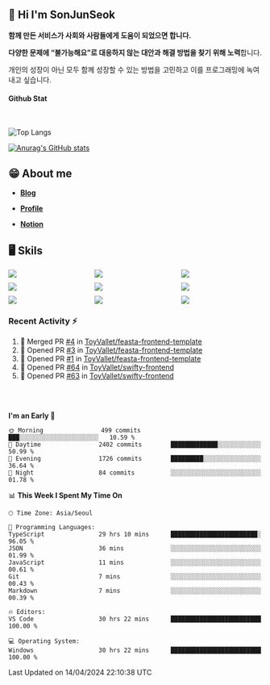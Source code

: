 ## 👋 Hi I'm SonJunSeok

**함께 만든 서비스가 사회와 사람들에게 도움이 되었으면 합니다.** 

**다양한 문제에 “불가능해요”로 대응하지 않는 대안과 해결 방법을 찾기 위해 노력**합니다. 

개인의 성장이 아닌 모두 함께 성장할 수 있는 방법을 고민하고 이를 프로그래밍에 녹여내고 싶습니다.

#### Github Stat
<div style="margin-top:50px;">

![Top Langs](https://github-readme-stats.vercel.app/api/top-langs/?username=kd02109&layout=compact&bg_color=dbf4ff&title_color=67adcc&text_color=67adcc&hide_border=true&show_icons=true&icon_color=67adcc&rank_icon=github&count_private=true&card_width=400px&card_height=300px)

[![Anurag's GitHub stats](https://github-readme-stats.vercel.app/api?username=kd02109&bg_color=dbf4ff&title_color=67adcc&text_color=67adcc&hide_border=true&show_icons=true&icon_color=67adcc&rank_icon=github&count_private=true&card_width=250px)](https://github.com/anuraghazra/github-readme-stats)


</div>



## 😁 About me
-  <a href="https://sonblog.vercel.app/" target="_blank"><strong>Blog</strong></a>

-  <a href="https://nostalgic-marquis-7af.notion.site/Frontend-Engineer-ec9b6e38c7824e7fb7f6fca4fc8564a5?pvs=74" target="_blank"><strong>Profile</strong></a>

-  <a href="https://nostalgic-marquis-7af.notion.site/Front-End-f0f3b7fcec3045c482c1cd33dfcf2abc?pvs=74" target="_blank"><strong>Notion</strong></a>

## 🖥️ Skils


<div style="display:grid; grid-template-rows:repeat(3, 1fr); grid-template-columns:repeat(3, 1fr); gap:10px">
  <img src="https://img.shields.io/badge/javascript-F7DF1E?style=flat-square&logo=javascript&logoColor=black"> 
  <img src="https://img.shields.io/badge/typescript-3178C6?style=flat-square&logo=typescript&logoColor=white"/>
  <img src="https://img.shields.io/badge/react-61DAFB?style=flat-square&logo=react&logoColor=black"/>
  <img src="https://img.shields.io/badge/redux-764ABC?style=flat-square&logo=redux&logoColor=white"/>
  <img src="https://img.shields.io/badge/styledcomponents-DB7093?style=flat-square&logo=styledcomponents&logoColor=white"/>
  <img src="https://img.shields.io/badge/tailwindcss-06B6D4?style=flat-square&logo=tailwindcss&logoColor=white"/>
  <img src="https://img.shields.io/badge/reactquery-FF4154?style=flat-square&logo=reactquery&logoColor=white"/>
  <img src="https://img.shields.io/badge/Next.js-B4B4DC?style=flat&logo=Next.js&logoColor=black"/>
  <img src="https://img.shields.io/badge/reactrouter-CA4245?style=flat-square&logo=reactrouter&logoColor=white"/>
</div>

### Recent Activity :zap:
<!--START_SECTION:activity-->
1. 🎉 Merged PR [#4](https://github.com/ToyVallet/feasta-frontend-template/pull/4) in [ToyVallet/feasta-frontend-template](https://github.com/ToyVallet/feasta-frontend-template)
2. 💪 Opened PR [#3](https://github.com/ToyVallet/feasta-frontend-template/pull/3) in [ToyVallet/feasta-frontend-template](https://github.com/ToyVallet/feasta-frontend-template)
3. 💪 Opened PR [#1](https://github.com/ToyVallet/feasta-frontend-template/pull/1) in [ToyVallet/feasta-frontend-template](https://github.com/ToyVallet/feasta-frontend-template)
4. 💪 Opened PR [#64](https://github.com/ToyVallet/swifty-frontend/pull/64) in [ToyVallet/swifty-frontend](https://github.com/ToyVallet/swifty-frontend)
5. 💪 Opened PR [#63](https://github.com/ToyVallet/swifty-frontend/pull/63) in [ToyVallet/swifty-frontend](https://github.com/ToyVallet/swifty-frontend)
<!--END_SECTION:activity-->

<br/>
<br/>

<!--START_SECTION:waka-->
**I'm an Early 🐤** 

```text
🌞 Morning                499 commits         ███░░░░░░░░░░░░░░░░░░░░░░   10.59 % 
🌆 Daytime                2402 commits        █████████████░░░░░░░░░░░░   50.99 % 
🌃 Evening                1726 commits        █████████░░░░░░░░░░░░░░░░   36.64 % 
🌙 Night                  84 commits          ░░░░░░░░░░░░░░░░░░░░░░░░░   01.78 % 
```


📊 **This Week I Spent My Time On** 

```text
🕑︎ Time Zone: Asia/Seoul

💬 Programming Languages: 
TypeScript               29 hrs 10 mins      ████████████████████████░   96.05 % 
JSON                     36 mins             ░░░░░░░░░░░░░░░░░░░░░░░░░   01.99 % 
JavaScript               11 mins             ░░░░░░░░░░░░░░░░░░░░░░░░░   00.61 % 
Git                      7 mins              ░░░░░░░░░░░░░░░░░░░░░░░░░   00.43 % 
Markdown                 7 mins              ░░░░░░░░░░░░░░░░░░░░░░░░░   00.39 % 

🔥 Editors: 
VS Code                  30 hrs 22 mins      █████████████████████████   100.00 % 

💻 Operating System: 
Windows                  30 hrs 22 mins      █████████████████████████   100.00 % 
```


 Last Updated on 14/04/2024 22:10:38 UTC
<!--END_SECTION:waka-->
